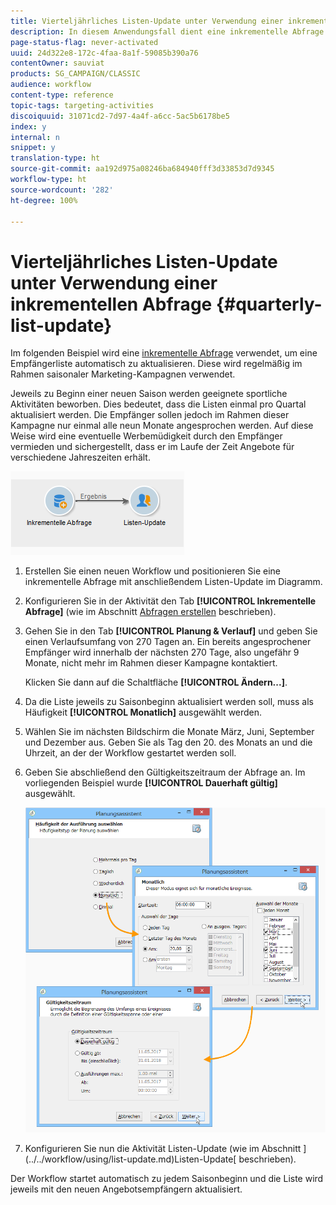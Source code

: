 ```yaml
---
title: Vierteljährliches Listen-Update unter Verwendung einer inkrementellen Abfrage
description: In diesem Anwendungsfall dient eine inkrementelle Abfrage zur automatischen Aktualisierung einer Empfängerliste.
page-status-flag: never-activated
uuid: 24d322e8-172c-4faa-8a1f-59085b390a76
contentOwner: sauviat
products: SG_CAMPAIGN/CLASSIC
audience: workflow
content-type: reference
topic-tags: targeting-activities
discoiquuid: 31071cd2-7d97-4a4f-a6cc-5ac5b6178be5
index: y
internal: n
snippet: y
translation-type: ht
source-git-commit: aa192d975a08246ba684940fff3d33853d7d9345
workflow-type: ht
source-wordcount: '282'
ht-degree: 100%

---
```



# Vierteljährliches Listen-Update unter Verwendung einer inkrementellen Abfrage {#quarterly-list-update}

Im folgenden Beispiel wird eine [inkrementelle Abfrage](../../workflow/using/incremental-query.md) verwendet, um eine Empfängerliste automatisch zu aktualisieren. Diese wird regelmäßig im Rahmen saisonaler Marketing-Kampagnen verwendet.

Jeweils zu Beginn einer neuen Saison werden geeignete sportliche Aktivitäten beworben. Dies bedeutet, dass die Listen einmal pro Quartal aktualisiert werden. Die Empfänger sollen jedoch im Rahmen dieser Kampagne nur einmal alle neun Monate angesprochen werden. Auf diese Weise wird eine eventuelle Werbemüdigkeit durch den Empfänger vermieden und sichergestellt, dass er im Laufe der Zeit Angebote für verschiedene Jahreszeiten erhält.

![](assets/incremental_query_example.png)

1. Erstellen Sie einen neuen Workflow und positionieren Sie eine inkrementelle Abfrage mit anschließendem Listen-Update im Diagramm.
1. Konfigurieren Sie in der Aktivität den Tab **[!UICONTROL Inkrementelle Abfrage]** (wie im Abschnitt [Abfragen erstellen](../../workflow/using/query.md#creating-a-query) beschrieben).
1. Gehen Sie in den Tab **[!UICONTROL Planung &amp; Verlauf]** und geben Sie einen Verlaufsumfang von 270 Tagen an. Ein bereits angesprochener Empfänger wird innerhalb der nächsten 270 Tage, also ungefähr 9 Monate, nicht mehr im Rahmen dieser Kampagne kontaktiert.

   Klicken Sie dann auf die Schaltfläche **[!UICONTROL Ändern...]**.

1. Da die Liste jeweils zu Saisonbeginn aktualisiert werden soll, muss als Häufigkeit **[!UICONTROL Monatlich]** ausgewählt werden.
1. Wählen Sie im nächsten Bildschirm die Monate März, Juni, September und Dezember aus. Geben Sie als Tag den 20. des Monats an und die Uhrzeit, an der der Workflow gestartet werden soll.
1. Geben Sie abschließend den Gültigkeitszeitraum der Abfrage an. Im vorliegenden Beispiel wurde **[!UICONTROL Dauerhaft gültig]** ausgewählt.

   ![](assets/incremental_query_example_2.png)

1. Konfigurieren Sie nun die Aktivität Listen-Update (wie im Abschnitt ](../../workflow/using/list-update.md)Listen-Update[ beschrieben).

Der Workflow startet automatisch zu jedem Saisonbeginn und die Liste wird jeweils mit den neuen Angebotsempfängern aktualisiert.
